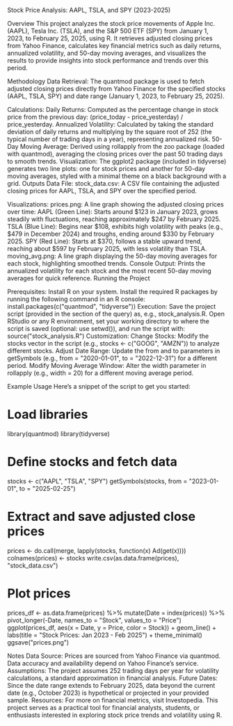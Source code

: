 Stock Price Analysis: AAPL, TSLA, and SPY (2023-2025)

Overview
This project analyzes the stock price movements of Apple Inc. (AAPL), Tesla Inc. (TSLA), and the S&P 500 ETF (SPY) from January 1, 2023, to February 25, 2025, using R. It retrieves adjusted closing prices from Yahoo Finance, calculates key financial metrics such as daily returns, annualized volatility, and 50-day moving averages, and visualizes the results to provide insights into stock performance and trends over this period.

Methodology
Data Retrieval: The quantmod package is used to fetch adjusted closing prices directly from Yahoo Finance for the specified stocks (AAPL, TSLA, SPY) and date range (January 1, 2023, to February 25, 2025).

Calculations:
Daily Returns: Computed as the percentage change in stock price from the previous day: (price_today - price_yesterday) / price_yesterday.
Annualized Volatility: Calculated by taking the standard deviation of daily returns and multiplying by the square root of 252 (the typical number of trading days in a year), representing annualized risk.
50-Day Moving Average: Derived using rollapply from the zoo package (loaded with quantmod), averaging the closing prices over the past 50 trading days to smooth trends.
Visualization: The ggplot2 package (included in tidyverse) generates two line plots: one for stock prices and another for 50-day moving averages, styled with a minimal theme on a black background with a grid.
Outputs
Data File:
stock_data.csv: A CSV file containing the adjusted closing prices for AAPL, TSLA, and SPY over the specified period.

Visualizations:
prices.png: A line graph showing the adjusted closing prices over time:
AAPL (Green Line): Starts around $123 in January 2023, grows steadily with fluctuations, reaching approximately $247 by February 2025.
TSLA (Blue Line): Begins near $108, exhibits high volatility with peaks (e.g., $479 in December 2024) and troughs, ending around $330 by February 2025.
SPY (Red Line): Starts at $370, follows a stable upward trend, reaching about $597 by February 2025, with less volatility than TSLA.
moving_avg.png: A line graph displaying the 50-day moving averages for each stock, highlighting smoothed trends.
Console Output: Prints the annualized volatility for each stock and the most recent 50-day moving averages for quick reference.
Running the Project

Prerequisites:
Install R on your system.
Install the required R packages by running the following command in an R console:
install.packages(c("quantmod", "tidyverse"))
Execution:
Save the project script (provided in the <DOCUMENT> section of the query) as, e.g., stock_analysis.R.
Open RStudio or any R environment, set your working directory to where the script is saved (optional: use setwd()), and run the script with:
source("stock_analysis.R")
Customization:
Change Stocks: Modify the stocks vector in the script (e.g., stocks <- c("GOOG", "AMZN")) to analyze different stocks.
Adjust Date Range: Update the from and to parameters in getSymbols (e.g., from = "2020-01-01", to = "2022-12-31") for a different period.
Modify Moving Average Window: Alter the width parameter in rollapply (e.g., width = 20) for a different moving average period.


Example Usage
Here’s a snippet of the script to get you started:
# Load libraries 
library(quantmod) 
library(tidyverse) 

# Define stocks and fetch data 
stocks <- c("AAPL", "TSLA", "SPY") 
getSymbols(stocks, from = "2023-01-01", to = "2025-02-25") 

# Extract and save adjusted close prices 
prices <- do.call(merge, lapply(stocks, function(x) Ad(get(x)))) 
colnames(prices) <- stocks 
write.csv(as.data.frame(prices), "stock_data.csv")

# Plot prices 
prices_df <- as.data.frame(prices) %>% 
	mutate(Date = index(prices)) %>% 
	pivot_longer(-Date, names_to = "Stock", values_to = "Price") 
ggplot(prices_df, aes(x = Date, y = Price, color = Stock)) + 
	geom_line() + 
	labs(title = "Stock Prices: Jan 2023 - Feb 2025") + 
	theme_minimal() 
ggsave("prices.png")

Notes
Data Source: Prices are sourced from Yahoo Finance via quantmod. Data accuracy and availability depend on Yahoo Finance’s service.
Assumptions: The project assumes 252 trading days per year for volatility calculations, a standard approximation in financial analysis.
 Future Dates: Since the date range extends to February 2025, data beyond the current date (e.g., October 2023) is hypothetical or projected in your provided sample.
 Resources: For more on financial metrics, visit Investopedia.
This project serves as a practical tool for financial analysts, students, or enthusiasts interested in exploring stock price trends and volatility using R.
